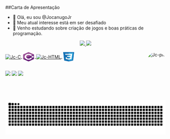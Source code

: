 ##Carta de Apresentação

- 👋 Olá, eu sou @JocanugoJr 
- 👀 Meu atual interesse está em ser desafiado
- 🌱 Venho estudando sobre criação de jogos e boas práticas de programação.

<div align="center">
  <a href="https://github.com/JocanugoJr">
  <img height="170em" src="https://github-readme-stats.vercel.app/api?username=JocanugoJr&show_icons=true&theme=dracula&include_all_commits=true&count_private=true"/>
  <img height="180em" src="https://github-readme-stats.vercel.app/api/top-langs/?username=JocanugoJr&layout=compact&langs_count=7&theme=dracula"/>
</div>
<div style="display: inline_block"><br>
  <img align="center" alt="Jc-C" height="30" width="40" src="https://cdn.jsdelivr.net/gh/devicons/devicon/icons/c/c-original.svg">
  <img align="center" alt="Jc-Csharp" height="30" width="40" src="https://raw.githubusercontent.com/devicons/devicon/master/icons/csharp/csharp-original.svg">
  <img align="center" alt="Jc-HTML" height="30" width="40" src="https://cdn.jsdelivr.net/gh/devicons/devicon/icons/html5/html5-original.svg">
  <img align="center" alt="Jc-CSS" height="30" width="40" src="https://raw.githubusercontent.com/devicons/devicon/master/icons/css3/css3-original.svg">
  <img align="right" alt="Jc-pic" height="150" style="border-radius:50px;" src="https://media2.giphy.com/media/RbDKaczqWovIugyJmW/giphy.gif?cid=ecf05e47zpg59exv1zvipnocni0ibez8sxhjfioy5lj46cvk&rid=giphy.gif&ct=g?width=676&height=676">
</div>
  
  ##
 
<div> 
  <a href="https://www.instagram.com/josezzz_0/" target="_blank"><img src="https://img.shields.io/badge/-Instagram-%23E4405F?style=for-the-badge&logo=instagram&logoColor=white" target="_blank"></a>
  <a href = "mailto:aspjcarlosjr@gmail.com"><img src="https://img.shields.io/badge/-Gmail-%23333?style=for-the-badge&logo=gmail&logoColor=white" target="_blank"></a>
  <a href="https://www.linkedin.com/in/josé-carlos-junior-47a4b5208/" target="_blank"><img src="https://img.shields.io/badge/-LinkedIn-%230077B5?style=for-the-badge&logo=linkedin&logoColor=white" target="_blank"></a> 
 </div>

![Snake animation](https://github.com/JocanugoJr/JocanugoJr/blob/output/github-contribution-grid-snake.svg)
  
<!---
JocanugoJr/JocanugoJr is a ✨ special ✨ repository because its `README.md` (this file) appears on your GitHub profile.
You can click the Preview link to take a look at your changes.
--->
